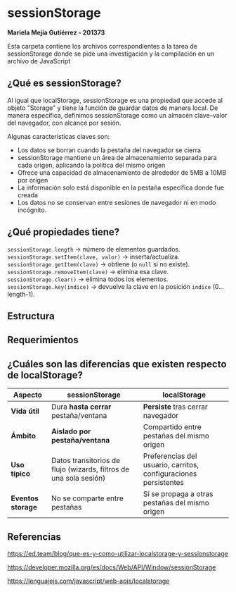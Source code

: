 # sessionStorage 
<strong> Mariela Mejía Gutiérrez - 201373 </strong>

Esta carpeta contiene los archivos correspondientes a la tarea de sessionStorage donde se pide una investigación y la compilación en un archivo de JavaScript

## ¿Qué es sessionStorage? 
Al igual que localStorage, sessionStorage es una propiedad que accede al objeto "Storage" y tiene la función de guardar datos de manera local. De manera específica, definimos sessionStorage como un almacén clave–valor del navegador, con alcance por sesión.

Algunas características claves son: 
- Los datos se borran cuando la pestaña del navegador se cierra
- sessionStorage mantiene un área de almacenamiento separada para cada origen, aplicando la política del mismo origen
- Ofrece una capacidad de almacenamiento de alrededor de 5MB a 10MB por origen
- La información solo está disponible en la pestaña específica donde fue creada
- Los datos no se conservan entre sesiones de navegador ni en modo incógnito. 

## ¿Qué propiedades tiene? 
`sessionStorage.length` → número de elementos guardados.
`sessionStorage.setItem(clave, valor)` → inserta/actualiza.
`sessionStorage.getItem(clave)` → obtiene (o `null` si no existe).
`sessionStorage.removeItem(clave)` → elimina esa clave.
`sessionStorage.clear()` → elimina todos los elementos.
`sessionStorage.key(indice)` → devuelve la clave en la posición `indice` (0…length-1).

## Estructura

## Requerimientos

## ¿Cuáles son las diferencias que existen respecto de localStorage? 
<table>
  <thead>
    <tr>
      <th>Aspecto</th>
      <th>sessionStorage</th>
      <th>localStorage</th>
    </tr>
  </thead>
  <tbody>
    <tr>
      <td><b>Vida útil</b></td>
      <td>Dura <b>hasta cerrar</b> pestaña/ventana</td>
      <td><b>Persiste</b> tras cerrar navegador</td>
    </tr>
    <tr>
      <td><b>Ámbito</b></td>
      <td><b>Aislado por pestaña/ventana</b></td>
      <td>Compartido entre pestañas del mismo origen</td>
    </tr>
    <tr>
      <td><b>Uso típico</b></td>
      <td>Datos transitorios de flujo (wizards, filtros de una sola sesión)</td>
      <td>Preferencias del usuario, carritos, configuraciones persistentes</td>
    </tr>
    <tr>
      <td><b>Eventos storage</b></td>
      <td>No se comparte entre pestañas</td>
      <td>Sí se propaga a otras pestañas del mismo origen</td>
    </tr>
  </tbody>
</table>

## Referencias 
https://ed.team/blog/que-es-y-como-utilizar-localstorage-y-sessionstorage

https://developer.mozilla.org/es/docs/Web/API/Window/sessionStorage

https://lenguajejs.com/javascript/web-apis/localstorage 

